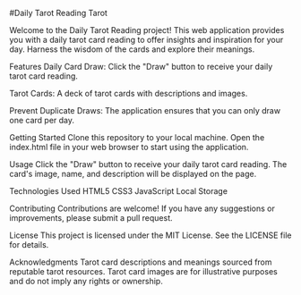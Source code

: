 
#Daily Tarot Reading
Tarot

Welcome to the Daily Tarot Reading project! This web application provides you with a daily tarot card reading to offer insights and inspiration for your day. Harness the wisdom of the cards and explore their meanings.

Features
Daily Card Draw: Click the "Draw" button to receive your daily tarot card reading.

Tarot Cards: A deck of tarot cards with descriptions and images.

Prevent Duplicate Draws: The application ensures that you can only draw one card per day.

Getting Started
Clone this repository to your local machine.
Open the index.html file in your web browser to start using the application.

Usage
Click the "Draw" button to receive your daily tarot card reading.
The card's image, name, and description will be displayed on the page.

Technologies Used
HTML5
CSS3
JavaScript
Local Storage

Contributing
Contributions are welcome! If you have any suggestions or improvements, please submit a pull request.

License
This project is licensed under the MIT License. See the LICENSE file for details.

Acknowledgments
Tarot card descriptions and meanings sourced from reputable tarot resources.
Tarot card images are for illustrative purposes and do not imply any rights or ownership.
